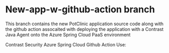 # New-app-w-github-action branch

This branch contains the new PotClinic application source code along with the github action assocaited with deploying the application with a Contrast Java Agent onto the Azure Spring Cloud PaaS environment

Contrast Security Azure Spring Cloud Github Action Use:

